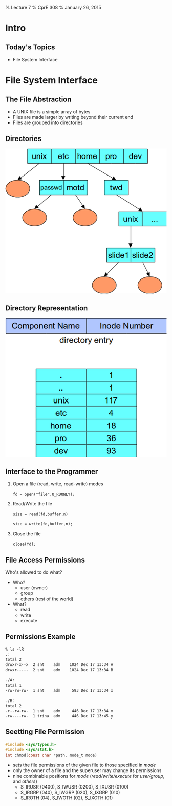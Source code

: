 % Lecture 7
% CprE 308
% January 26, 2015

# Intro

## Today's Topics
 - File System Interface

# File System Interface

## The File Abstraction
<!---
Array of bytes - contents don't matter.  No difference between ASCII, binary, etc.
-->
 - A UNIX file is a simple array of bytes
 - Files are made larger by writing beyond their current end
 - Files are grouped into directories

## Directories
![](img/directories.png)

## Directory Representation
<!---
Mention i-nodes.  Draw linux directory like on p791.
Mention open file descriptor table.  How files are used, etc.
-->
![](img/dir_rep.png)

## Interface to the Programmer
<!---
Talk about file descripters, including stdin (0), stdout (1), and stderr (2).
-->
 1. Open a file (read, write, read-write) modes

    `fd = open("file",O_RDONLY);`

 2. Read/Write the file

    `size = read(fd,buffer,n)`

    `size = write(fd,buffer,n);`

 3. Close the file

    `close(fd);`

## File Access Permissions
<!---
Processes get UID/GID of owner.  File gets UID/GID of creating process.
Superuser (root) has UID 0.  Can read/write all files.
x refers to search instead of execute in directories.
-->
Who's allowed to do what?

 - Who?
    - user (owner)
    - group
    - others (rest of the world)
 - What?
    - read
    - write
    - execute

## Permissions Example
<!---
Only file owner and root can change protection
-->
```
% ls -lR
.:
total 2
drwxr-x--x  2 snt    adm    1024 Dec 17 13:34 A
drwxr-----  2 snt    adm    1024 Dec 17 13:34 B

./A:
total 1
-rw-rw-rw-  1 snt    adm     593 Dec 17 13:34 x

./B:
total 2
-r--rw-rw-  1 snt    adm     446 Dec 17 13:34 x
-rw----rw-  1 trina  adm     446 Dec 17 13:45 y
```

## Seetting File Permission
```c
#include <sys/types.h>
#include <sys/stat.h>
int chmod(const char *path, mode_t mode)
```

 - sets the file permissions of the given file to those specified in *mode*
 - only the owner of a file and the superuser may change its permissions
 - nine combinable positions for *mode* (*read/write/execute* for *user/group*, and *others*)
    - S_IRUSR (0400), S_IWUSR (0200), S_IXUSR (0100)
    - S_IRGRP (040), S_IWGRP (020), S_IXGRP (010)
    - S_IROTH (04), S_IWOTH (02), S_IXOTH (01)

